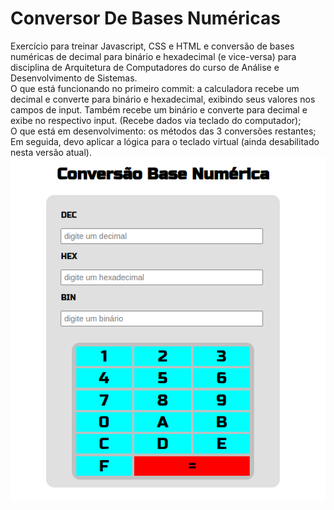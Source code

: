 # Conversor De Bases Numéricas
Exercício para treinar Javascript, CSS e HTML e conversão de bases numéricas de decimal para binário e hexadecimal (e vice-versa) para disciplina de Arquitetura de Computadores do curso de Análise e Desenvolvimento de Sistemas.
<br/>
O que está funcionando no primeiro commit: a calculadora recebe um decimal e converte para binário e hexadecimal, exibindo seus valores nos campos de input. Também recebe um binário e converte para decimal e exibe no respectivo input. (Recebe dados via teclado do computador);
<br/>
O que está em desenvolvimento: os métodos das 3 conversões restantes;
<br/>
Em seguida, devo aplicar a lógica para o teclado virtual (ainda desabilitado nesta versão atual).
<br/>
![Calculadora](https://github.com/anacarolcortez/ConversorDeBasesNumericas/blob/master/Calculadora.png)
